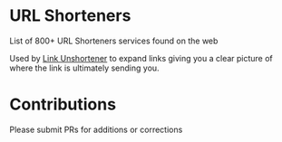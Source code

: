 # URL Shorteners
List of 800+ URL Shorteners services found on the web

Used by [Link Unshortener](https://linkunshorten.com/) to expand links giving you a clear picture of where the link is ultimately sending you.


# Contributions
Please submit PRs for additions or corrections
